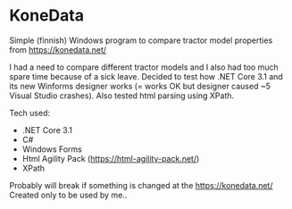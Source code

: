 # KoneData

Simple (finnish) Windows program to compare tractor model properties from https://konedata.net/ 

I had a need to compare different tractor models and I also had too much spare time because of a sick leave. Decided to test how .NET Core 3.1 and its new Winforms designer works (= works OK but designer caused ~5 Visual Studio crashes). Also tested html parsing using XPath.

Tech used:
- .NET Core 3.1
- C#
- Windows Forms
- Html Agility Pack (https://html-agility-pack.net/)
- XPath

Probably will break if something is changed at the https://konedata.net/
Created only to be used by me..



